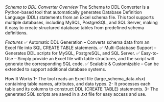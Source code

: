 *Schema to DDL Converter*
*Overview*
The Schema to DDL Converter is a Python-based tool that automatically generates Database Definition Language (DDL) statements from an Excel schema file. This tool supports multiple databases, including MySQL, PostgreSQL, and SQL Server, making it easy to create structured database tables from predefined schema definitions.

*Features*
✅ Automatic DDL Generation – Converts schema data from an Excel file into SQL CREATE TABLE statements.
✅ Multi-Database Support – Generates DDL scripts for MySQL, PostgreSQL, and SQL Server.
✅ Easy-to-Use – Simply provide an Excel file with table structures, and the script will generate the corresponding SQL code.
✅ Scalable & Customizable – Can be extended to support additional database systems.

How It Works
1- The tool reads an Excel file (large_schema_data.xlsx) containing table names, attributes, and data types.
2- It processes each table and its columns to construct DDL (CREATE TABLE) statements.
3- The generated SQL scripts are saved in a .txt file for easy access and use.
